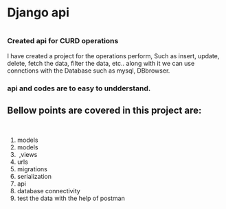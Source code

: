 <style>
        .tab1 {
            tab-size: 2;
        }
</style>
<h1>Django api<h1></h1>
<h3>Created api for CURD operations</h3>
<p>I have created a project for the operations perform, Such as insert, update, delete, fetch the data, filter the data, etc..
along with it we can use connctions with the Database such as mysql, DBbrowser.</p>
<h3>api and codes are to easy to undderstand.</h3>
<p><h2>Bellow points are covered in this project are:</h2><br>
        <ol>
        <li>models</li>
        <li>models</li>        
        <li>&nbsp,views</li>
        <li>urls</li>
        <li>migrations</li>
        <li>serialization</li>
        <li>api</li>
        <li>database connectivity</li>
        <li>test the data with the help of postman  </li> 
        </ol>
        </p>
